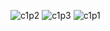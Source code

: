 ![c1p2](https://github.com/Yash12patre/YashAnime/assets/92026630/999faabe-8125-428f-adbf-00c8eff2e535)
![c1p3](https://github.com/Yash12patre/YashAnime/assets/92026630/7bd897cd-e495-42a4-9b04-4fa45fa1a858)
![c1p1](https://github.com/Yash12patre/YashAnime/assets/92026630/7b9d5693-5cf0-40f2-a95a-abfbae892d15)
